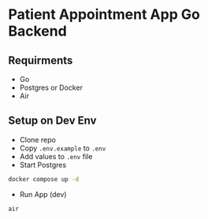 # Patient Appointment App Go Backend

## Requirments
- Go
- Postgres or Docker
- Air

## Setup on Dev Env
- Clone repo
- Copy `.env.example` to `.env`
- Add values to `.env` file
- Start Postgres
```bash
docker compose up -d
```
- Run App (dev)
```
air
```
